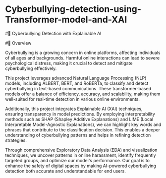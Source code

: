 # Cyberbullying-detection-using-Transformer-model-and-XAI
#📢 Cyberbullying Detection with Explainable AI

#🚀 Overview

Cyberbullying is a growing concern in online platforms, affecting individuals of all ages and backgrounds. Harmful online interactions can lead to severe psychological distress, making it crucial to detect and mitigate cyberbullying effectively.

This project leverages advanced Natural Language Processing (NLP) models, including ALBERT, BERT, and RoBERTa, to classify and detect cyberbullying in text-based communications. These transformer-based models offer a balance of efficiency, accuracy, and scalability, making them well-suited for real-time detection in various online environments.

Additionally, this project integrates Explainable AI (XAI) techniques, ensuring transparency in model predictions. By employing interpretability methods such as SHAP (Shapley Additive Explanations) and LIME (Local Interpretable Model-Agnostic Explanations), we can highlight key words and phrases that contribute to the classification decision. This enables a deeper understanding of cyberbullying patterns and helps in refining detection strategies.

Through comprehensive Exploratory Data Analysis (EDA) and visualization techniques, we uncover patterns in online harassment, identify frequently targeted groups, and optimize our model's performance. Our goal is to enhance the safety of digital spaces by making AI-powered cyberbullying detection both accurate and understandable for end users.
